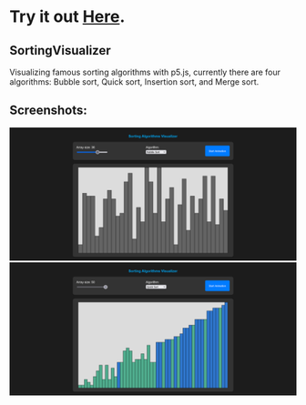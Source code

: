 # Try it out [Here](https://mrelyazid.github.io/SortingVisualizer/).

## SortingVisualizer
Visualizing famous sorting algorithms with p5.js, currently there are four algorithms: Bubble sort, Quick sort, Insertion sort, and Merge sort.

## Screenshots:
![pic1](./readmeassets/screen1.png)
![pic2](./readmeassets/screen2.png)

